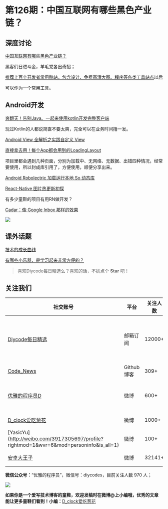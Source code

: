 # 第126期：中国互联网有哪些黑色产业链？

## 深度讨论

[中国互联网有哪些黑色产业链？](https://www.zhihu.com/question/21180320)

黑客们日进斗金，羊毛党各出奇招；

[推荐上百个开发者常用酷站，包含设计、免费高清大图、程序等各类工具站点](http://www.diycode.cc/sites)以后

可以作为一个常用工具。

## Android开发

[爽翻天！告别Java。一起来使用kotlin开发完整客户端](http://gold.xitu.io/post/583b042461ff4b007ecf00ff)

玩过Kotlin的人都说简直不要太爽，完全可以在业务时间撸一发。

[Android View 全解析之实践自定义 View](http://www.woaitqs.cc/android/2016/11/28/android-view-theory-5.html)

[直接拿去用！每个App都会用到的LoadingLayout](http://gold.xitu.io/post/583c242061ff4b006b59c7fb)

项目里都会遇到几种页面，分别为加载中、无网络、无数据、出错四种情况，经常要使用，所以封成库引用了，方便使用，顺便分享出来。

[Android Robolectric 加载运行本地 So 动态库](http://rocko.xyz/2016/11/27/Android-Robolectric-%E5%8A%A0%E8%BD%BD%E8%BF%90%E8%A1%8C%E6%9C%AC%E5%9C%B0-so-%E5%8A%A8%E6%80%81%E5%BA%93/)

[React-Native 图片热更新初探](http://xujinyang.github.io/2016/10/09/React-Native-update_rn_img/)

有多少童鞋的项目有用RN做开发？

[Cadar：像 Google Inbox 那样的效果](https://github.com/memfis19/Cadar)

![](https://github.com/memfis19/Cadar/raw/master/art/interaction_anim.gif)

## 课外话题

[技术的成长曲线](http://zhangtielei.com/posts/blog-growth-curve.html)

[有哪些小乐器，是学习起来非常方便的？](http://mp.weixin.qq.com/s/s4sUUyTvgIVXEKYosUPeGQ)

> 喜欢Diycode每日精选么？喜欢的话，不妨点个 **Star** 吧！

## 关注我们

| 社交账号  |  平台  | 关注人数 | 说明 |
| -------- | -------- | -------- | -------- |
| [Diycode每日精选](http://list.qq.com/cgi-bin/qf_invite?id=d469993d2c888e971c0fbb2309c4d84256968386b126b967)|   邮箱订阅  | 12000+ | 每日分享一次Android、iOS、Swfit技术干货  |
| [Code_News](https://github.com/DiyCodes/code_news) |    Github博客  |309+ | 每日邮件推送列表  |
| [优雅的程序员D](http://weibo.com/u/5891258264) |   微博  | 600+ | 官方微博，每日分享开源信息  |
| [D_clock爱吃葱花](http://weibo.com/u/2480694892)  |   微博  | 1000+ | 日报发起人  |
|[YasicYu](http://weibo.com/3917305697/profile? rightmod=1&wvr=6&mod=personinfo&is_all=1)  |   微博  | 100+ | 日报发起人  |
|[安卓大王子](http://weibo.com/apkbus/)   |   微博  | 32141+ | 日报发起人  |



**微信公众号：**“优雅的程序员”，微信号：diycodes，目前关注人数 970 人；

![](http://upload-images.jianshu.io/upload_images/1846413-b42abfa70f909099.jpg?imageMogr2/auto-orient/strip%7CimageView2/2/w/1240)

**如果你是一个爱写技术博客的童鞋，欢迎发稿时在微博@上小编哦，优秀的文章能让更多童鞋们看到！小编：**[D_clock爱吃葱花](http://weibo.com/2480694892/profile?rightmod=1&wvr=6&mod=personinfo&is_all=1)
